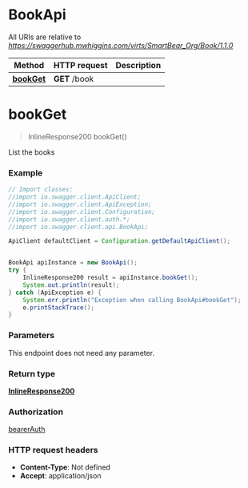 # BookApi

All URIs are relative to *https://swaggerhub.mwhiggins.com/virts/SmartBear_Org/Book/1.1.0*

Method | HTTP request | Description
------------- | ------------- | -------------
[**bookGet**](BookApi.md#bookGet) | **GET** /book | 

<a name="bookGet"></a>
# **bookGet**
> InlineResponse200 bookGet()



List the books

### Example
```java
// Import classes:
//import io.swagger.client.ApiClient;
//import io.swagger.client.ApiException;
//import io.swagger.client.Configuration;
//import io.swagger.client.auth.*;
//import io.swagger.client.api.BookApi;

ApiClient defaultClient = Configuration.getDefaultApiClient();


BookApi apiInstance = new BookApi();
try {
    InlineResponse200 result = apiInstance.bookGet();
    System.out.println(result);
} catch (ApiException e) {
    System.err.println("Exception when calling BookApi#bookGet");
    e.printStackTrace();
}
```

### Parameters
This endpoint does not need any parameter.

### Return type

[**InlineResponse200**](InlineResponse200.md)

### Authorization

[bearerAuth](../README.md#bearerAuth)

### HTTP request headers

 - **Content-Type**: Not defined
 - **Accept**: application/json

